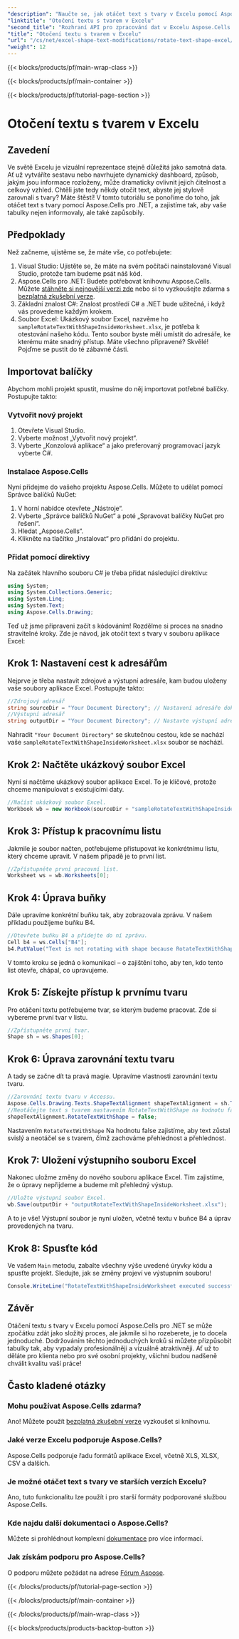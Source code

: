 ```yaml
---
"description": "Naučte se, jak otáčet text s tvary v Excelu pomocí Aspose.Cells pro .NET. Postupujte podle tohoto podrobného návodu pro perfektní prezentaci v Excelu."
"linktitle": "Otočení textu s tvarem v Excelu"
"second_title": "Rozhraní API pro zpracování dat v Excelu Aspose.Cells v .NET"
"title": "Otočení textu s tvarem v Excelu"
"url": "/cs/net/excel-shape-text-modifications/rotate-text-shape-excel/"
"weight": 12
---
```


{{< blocks/products/pf/main-wrap-class >}}

{{< blocks/products/pf/main-container >}}

{{< blocks/products/pf/tutorial-page-section >}}

# Otočení textu s tvarem v Excelu

## Zavedení
Ve světě Excelu je vizuální reprezentace stejně důležitá jako samotná data. Ať už vytváříte sestavu nebo navrhujete dynamický dashboard, způsob, jakým jsou informace rozloženy, může dramaticky ovlivnit jejich čitelnost a celkový vzhled. Chtěli jste tedy někdy otočit text, abyste jej stylově zarovnali s tvary? Máte štěstí! V tomto tutoriálu se ponoříme do toho, jak otáčet text s tvary pomocí Aspose.Cells pro .NET, a zajistíme tak, aby vaše tabulky nejen informovaly, ale také zapůsobily.
## Předpoklady
Než začneme, ujistěme se, že máte vše, co potřebujete:
1. Visual Studio: Ujistěte se, že máte na svém počítači nainstalované Visual Studio, protože tam budeme psát náš kód.
2. Aspose.Cells pro .NET: Budete potřebovat knihovnu Aspose.Cells. Můžete [stáhněte si nejnovější verzi zde](https://releases.aspose.com/cells/net/) nebo si to vyzkoušejte zdarma s [bezplatná zkušební verze](https://releases.aspose.com/).
3. Základní znalost C#: Znalost prostředí C# a .NET bude užitečná, i když vás provedeme každým krokem.
4. Soubor Excel: Ukázkový soubor Excel, nazvěme ho `sampleRotateTextWithShapeInsideWorksheet.xlsx`, je potřeba k otestování našeho kódu. Tento soubor byste měli umístit do adresáře, ke kterému máte snadný přístup.
Máte všechno připravené? Skvělé! Pojďme se pustit do té zábavné části.
## Importovat balíčky
Abychom mohli projekt spustit, musíme do něj importovat potřebné balíčky. Postupujte takto:
### Vytvořit nový projekt
1. Otevřete Visual Studio.
2. Vyberte možnost „Vytvořit nový projekt“.
3. Vyberte „Konzolová aplikace“ a jako preferovaný programovací jazyk vyberte C#.
### Instalace Aspose.Cells
Nyní přidejme do vašeho projektu Aspose.Cells. Můžete to udělat pomocí Správce balíčků NuGet:
1. V horní nabídce otevřete „Nástroje“.
2. Vyberte „Správce balíčků NuGet“ a poté „Spravovat balíčky NuGet pro řešení“.
3. Hledat „Aspose.Cells“.
4. Klikněte na tlačítko „Instalovat“ pro přidání do projektu.
### Přidat pomocí direktivy
Na začátek hlavního souboru C# je třeba přidat následující direktivu:
```csharp
using System;
using System.Collections.Generic;
using System.Linq;
using System.Text;
using Aspose.Cells.Drawing;
```
Teď už jsme připraveni začít s kódováním!
Rozdělme si proces na snadno stravitelné kroky. Zde je návod, jak otočit text s tvary v souboru aplikace Excel:
## Krok 1: Nastavení cest k adresářům
Nejprve je třeba nastavit zdrojové a výstupní adresáře, kam budou uloženy vaše soubory aplikace Excel. Postupujte takto:
```csharp
//Zdrojový adresář
string sourceDir = "Your Document Directory"; // Nastavení adresáře dokumentů
//Výstupní adresář
string outputDir = "Your Document Directory"; // Nastavte výstupní adresář
```
Nahradit `"Your Document Directory"` se skutečnou cestou, kde se nachází vaše `sampleRotateTextWithShapeInsideWorksheet.xlsx` soubor se nachází.
## Krok 2: Načtěte ukázkový soubor Excel
Nyní si načtěme ukázkový soubor aplikace Excel. To je klíčové, protože chceme manipulovat s existujícími daty.
```csharp
//Načíst ukázkový soubor Excel.
Workbook wb = new Workbook(sourceDir + "sampleRotateTextWithShapeInsideWorksheet.xlsx");
```
## Krok 3: Přístup k pracovnímu listu
Jakmile je soubor načten, potřebujeme přistupovat ke konkrétnímu listu, který chceme upravit. V našem případě je to první list.
```csharp
//Zpřístupněte první pracovní list.
Worksheet ws = wb.Worksheets[0];
```
## Krok 4: Úprava buňky
Dále upravíme konkrétní buňku tak, aby zobrazovala zprávu. V našem příkladu použijeme buňku B4.
```csharp
//Otevřete buňku B4 a přidejte do ní zprávu.
Cell b4 = ws.Cells["B4"];
b4.PutValue("Text is not rotating with shape because RotateTextWithShape is false.");
```
V tomto kroku se jedná o komunikaci – o zajištění toho, aby ten, kdo tento list otevře, chápal, co upravujeme.
## Krok 5: Získejte přístup k prvnímu tvaru
Pro otáčení textu potřebujeme tvar, se kterým budeme pracovat. Zde si vybereme první tvar v listu.
```csharp
//Zpřístupněte první tvar.
Shape sh = ws.Shapes[0];
```
## Krok 6: Úprava zarovnání textu tvaru
A tady se začne dít ta pravá magie. Upravíme vlastnosti zarovnání textu tvaru.
```csharp
//Zarovnání textu tvaru v Accessu.
Aspose.Cells.Drawing.Texts.ShapeTextAlignment shapeTextAlignment = sh.TextBody.TextAlignment;
//Neotáčejte text s tvarem nastavením RotateTextWithShape na hodnotu false.
shapeTextAlignment.RotateTextWithShape = false;
```
Nastavením `RotateTextWithShape` Na hodnotu false zajistíme, aby text zůstal svislý a neotáčel se s tvarem, čímž zachováme přehlednost a přehlednost.
## Krok 7: Uložení výstupního souboru Excel
Nakonec uložme změny do nového souboru aplikace Excel. Tím zajistíme, že o úpravy nepřijdeme a budeme mít přehledný výstup.
```csharp
//Uložte výstupní soubor Excel.
wb.Save(outputDir + "outputRotateTextWithShapeInsideWorksheet.xlsx");
```
A to je vše! Výstupní soubor je nyní uložen, včetně textu v buňce B4 a úprav provedených na tvaru.
## Krok 8: Spusťte kód
Ve vašem `Main` metodu, zabalte všechny výše uvedené úryvky kódu a spusťte projekt. Sledujte, jak se změny projeví ve výstupním souboru!
```csharp
Console.WriteLine("RotateTextWithShapeInsideWorksheet executed successfully.");
```
## Závěr
Otáčení textu s tvary v Excelu pomocí Aspose.Cells pro .NET se může zpočátku zdát jako složitý proces, ale jakmile si ho rozeberete, je to docela jednoduché. Dodržováním těchto jednoduchých kroků si můžete přizpůsobit tabulky tak, aby vypadaly profesionálněji a vizuálně atraktivněji. Ať už to děláte pro klienta nebo pro své osobní projekty, všichni budou nadšeně chválit kvalitu vaší práce!
## Často kladené otázky
### Mohu používat Aspose.Cells zdarma?
Ano! Můžete použít [bezplatná zkušební verze](https://releases.aspose.com/) vyzkoušet si knihovnu.
### Jaké verze Excelu podporuje Aspose.Cells?
Aspose.Cells podporuje řadu formátů aplikace Excel, včetně XLS, XLSX, CSV a dalších.
### Je možné otáčet text s tvary ve starších verzích Excelu?
Ano, tuto funkcionalitu lze použít i pro starší formáty podporované službou Aspose.Cells.
### Kde najdu další dokumentaci o Aspose.Cells?
Můžete si prohlédnout komplexní [dokumentace](https://reference.aspose.com/cells/net/) pro více informací.
### Jak získám podporu pro Aspose.Cells?
O podporu můžete požádat na adrese [Fórum Aspose](https://forum.aspose.com/c/cells/9).

{{< /blocks/products/pf/tutorial-page-section >}}

{{< /blocks/products/pf/main-container >}}

{{< /blocks/products/pf/main-wrap-class >}}

{{< blocks/products/products-backtop-button >}}